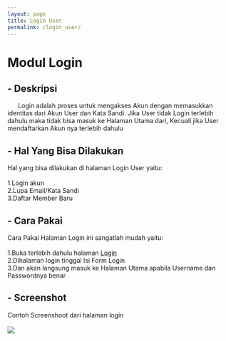 ```yaml
---
layout: page
title: Login User
permalink: /login_user/
---
```


# Modul Login

## - Deskripsi
&nbsp; &nbsp; &nbsp; Login adalah proses untuk mengakses Akun dengan memasukkan identitas dari Akun User dan Kata Sandi. Jika User tidak Login terlebih dahulu maka tidak bisa masuk ke Halaman Utama dari, Kecuali jika User mendaftarkan Akun nya terlebih dahulu

## - Hal Yang Bisa Dilakukan
Hal yang bisa dilakukan di halaman Login User yaitu: <br>
<br>1.Login akun
<br>2.Lupa Email/Kata Sandi
<br>3.Daftar Member Baru

## - Cara Pakai
Cara Pakai Halaman Login ini sangatlah mudah yaitu: <br>
<br>1.Buka terlebih dahulu halaman <a href="https://umb.lib-sys.id/login.php">Login</a>
<br>2.Dihalaman login tinggal Isi Form Login 
<br>3.Dan akan langsung masuk ke Halaman Utama apabila Username dan Passwordnya benar

## - Screenshot
 Contoh Screenshoot dari halaman login
<br>
<br><img src="{{site.baseurl}}/assets/img/login.png">

